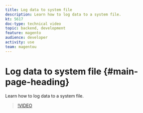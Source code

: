 ```yaml
---
title: Log data to system file
description: Learn how to log data to a system file.
kt: 5617
doc-type: technical video
topic: backend, development
feature: magento
audience: developer
activity: use
team: magentou
---
```


# Log data to system file {#main-page-heading}

Learn how to log data to a system file.

>[!VIDEO](https://video.tv.adobe.com/v/35795?quality=12&learn=on)